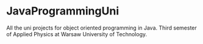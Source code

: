 # JavaProgrammingUni
All the uni projects for object oriented programming in Java. Third semester of Applied Physics at Warsaw University of Technology.
